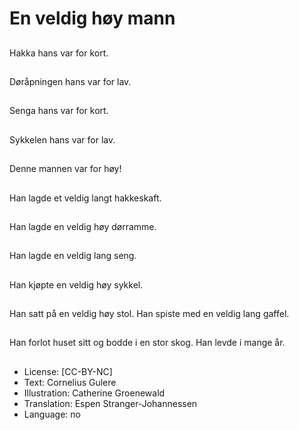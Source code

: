 # En veldig høy mann

##
Hakka hans var for kort.

##
Døråpningen hans var for lav.

##
Senga hans var for kort.

##
Sykkelen hans var for lav.

##
Denne mannen var for høy!

##
Han lagde et veldig langt hakkeskaft.

##
Han lagde en veldig høy dørramme.

##
Han lagde en veldig lang seng.

##
Han kjøpte en veldig høy sykkel.

##
Han satt på en veldig høy stol. Han spiste med en veldig lang gaffel.

##
Han forlot huset sitt og bodde i en stor skog. Han levde i mange år.

##
* License: [CC-BY-NC]
* Text: Cornelius Gulere
* Illustration: Catherine Groenewald
* Translation: Espen Stranger-Johannessen
* Language: no
